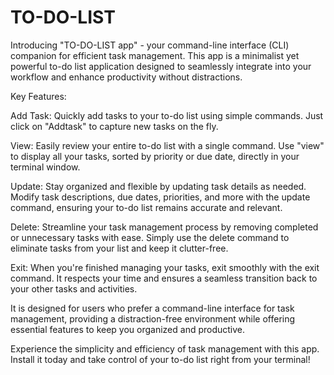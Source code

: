 # TO-DO-LIST
Introducing "TO-DO-LIST app" - your command-line interface (CLI) companion for efficient task management. This app is a minimalist yet powerful to-do list application designed to seamlessly integrate into your workflow and enhance productivity without distractions.

Key Features:

Add Task: Quickly add tasks to your to-do list using simple commands. Just click on "Addtask" to capture new tasks on the fly.

View: Easily review your entire to-do list with a single command. Use "view" to display all your tasks, sorted by priority or due date, directly in your terminal window.

Update: Stay organized and flexible by updating task details as needed. Modify task descriptions, due dates, priorities, and more with the update command, ensuring your to-do list remains accurate and relevant.

Delete: Streamline your task management process by removing completed or unnecessary tasks with ease. Simply use the  delete command to eliminate tasks from your list and keep it clutter-free.

Exit: When you're finished managing your tasks, exit  smoothly with the exit command. It respects your time and ensures a seamless transition back to your other tasks and activities.

 It is designed for users who prefer a command-line interface for task management, providing a distraction-free environment while offering essential features to keep you organized and productive.

Experience the simplicity and efficiency of task management with this app. Install it today and take control of your to-do list right from your terminal!
